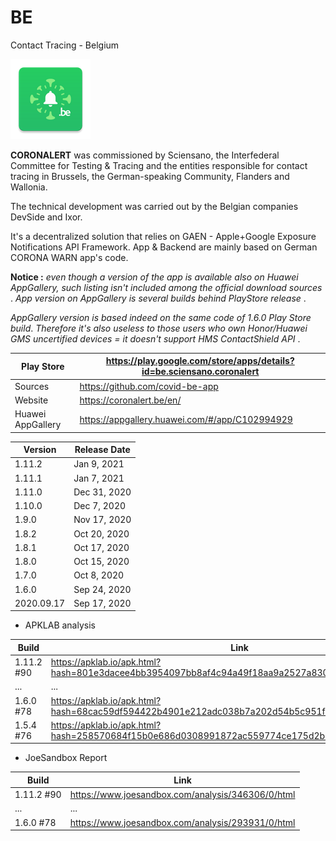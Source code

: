 # BE
Contact Tracing - Belgium

![](apkicon_BE.png)

**CORONALERT** was commissioned by Sciensano, the Interfederal Committee for Testing & Tracing and the entities responsible for contact tracing in Brussels, the German-speaking Community, Flanders and Wallonia.

The technical development was carried out by the Belgian companies DevSide and Ixor.

It's a decentralized solution that relies on GAEN - Apple+Google Exposure Notifications API Framework. App & Backend are mainly based on German CORONA WARN app's code.

**Notice :** *even though a version of the app is available also on Huawei AppGallery, such listing isn't included among the official download sources* . *App version on AppGallery is several builds behind PlayStore release* . 

*AppGallery version is based indeed on the same code of 1.6.0 Play Store build*. *Therefore it's also useless to those users who own Honor/Huawei GMS uncertified devices = it doesn't support HMS ContactShield API* .



Play Store | https://play.google.com/store/apps/details?id=be.sciensano.coronalert
-----------|-----------------------------------------------------------------------
Sources | https://github.com/covid-be-app
Website | https://coronalert.be/en/
Huawei AppGallery | https://appgallery.huawei.com/#/app/C102994929

Version | Release Date
--------|-------------
1.11.2 | Jan 9, 2021
1.11.1 | Jan 7, 2021
1.11.0 | Dec 31, 2020
1.10.0 | Dec 7, 2020
1.9.0 | Nov 17, 2020
1.8.2 | Oct 20, 2020
1.8.1 | Oct 17, 2020
1.8.0 | Oct 15, 2020
1.7.0 | Oct 8, 2020
1.6.0 | Sep 24, 2020
2020.09.17 | Sep 17, 2020

- APKLAB analysis

Build | Link
------|-----
1.11.2 #90 | https://apklab.io/apk.html?hash=801e3dacee4bb3954097bb8af4c94a49f18aa9a2527a8300e2c835f7acff0434
... | ...
1.6.0 #78 | https://apklab.io/apk.html?hash=68cac59df594422b4901e212adc038b7a202d54b5c951fa75221e7d5a3356e41
1.5.4 #76 | https://apklab.io/apk.html?hash=258570684f15b0e686d0308991872ac559774ce175d2b068a290acca31817cb0

- JoeSandbox Report

Build | Link
------|-----
1.11.2 #90 | https://www.joesandbox.com/analysis/346306/0/html
... | ...
1.6.0 #78 | https://www.joesandbox.com/analysis/293931/0/html
